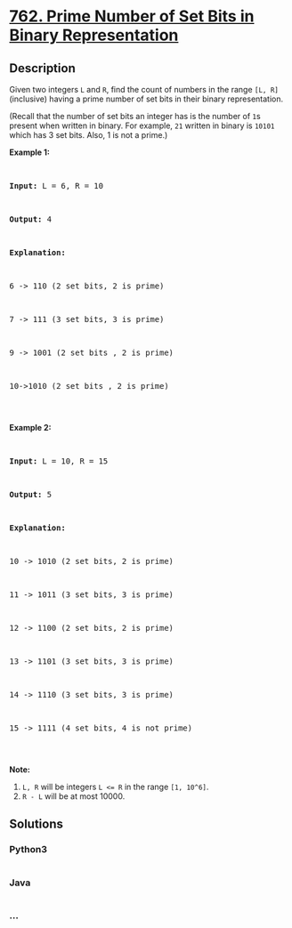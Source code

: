 # [762. Prime Number of Set Bits in Binary Representation](https://leetcode.com/problems/prime-number-of-set-bits-in-binary-representation)



## Description

<p>

Given two integers <code>L</code> and <code>R</code>, find the count of numbers in the range <code>[L, R]</code> (inclusive) having a prime number of set bits in their binary representation.

</p><p>

(Recall that the number of set bits an integer has is the number of <code>1</code>s present when written in binary.  For example, <code>21</code> written in binary is <code>10101</code> which has 3 set bits.  Also, 1 is not a prime.)

</p><p>



<p><b>Example 1:</b><br /><pre>

<b>Input:</b> L = 6, R = 10

<b>Output:</b> 4

<b>Explanation:</b>

6 -> 110 (2 set bits, 2 is prime)

7 -> 111 (3 set bits, 3 is prime)

9 -> 1001 (2 set bits , 2 is prime)

10->1010 (2 set bits , 2 is prime)

</pre></p>



<p><b>Example 2:</b><br /><pre>

<b>Input:</b> L = 10, R = 15

<b>Output:</b> 5

<b>Explanation:</b>

10 -> 1010 (2 set bits, 2 is prime)

11 -> 1011 (3 set bits, 3 is prime)

12 -> 1100 (2 set bits, 2 is prime)

13 -> 1101 (3 set bits, 3 is prime)

14 -> 1110 (3 set bits, 3 is prime)

15 -> 1111 (4 set bits, 4 is not prime)

</pre></p>



<p><b>Note:</b><br><ol>

<li><code>L, R</code> will be integers <code>L <= R</code> in the range <code>[1, 10^6]</code>.</li>

<li><code>R - L</code> will be at most 10000.</li>

</ol></p>

## Solutions

<!-- tabs:start -->

### **Python3**

```python

```

### **Java**

```java

```

### **...**

```

```

<!-- tabs:end -->
